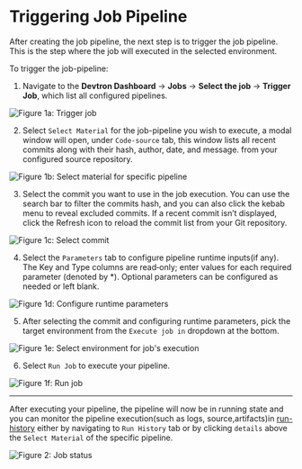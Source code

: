 # Triggering Job Pipeline

After creating the job pipeline, the next step is to trigger the job pipeline. This is the step where the job will executed in the selected environment.

To trigger the job-pipeline:

1. Navigate to the **Devtron Dashboard** → **Jobs** → **Select the job** → **Trigger Job**, which list all configured pipelines.

![Figure 1a: Trigger job](https://devtron-public-asset.s3.us-east-2.amazonaws.com/images/create-job/trigger-job.jpg)

2. Select `Select Material` for the job-pipeline you wish to execute, a modal window will open, under `Code-source` tab, this window lists all recent commits along with their hash, author, date, and message. from your configured source repository.

![Figure 1b: Select material for specific pipeline](https://devtron-public-asset.s3.us-east-2.amazonaws.com/images/create-job/trigger-job-select-material.jpg)

3. Select the commit you want to use in the job execution. You can use the search bar to filter the commits hash, and you can also click the kebab menu to reveal excluded commits. If a recent commit isn’t displayed, click the Refresh icon to reload the commit list from your Git repository.

![Figure 1c: Select commit](https://devtron-public-asset.s3.us-east-2.amazonaws.com/images/create-job/trigger-job-commit.jpg)

4. Select the `Parameters` tab to configure pipeline runtime inputs(if any). The Key and Type columns are read‑only; enter values for each required parameter (denoted by *). Optional parameters can be configured as needed or left blank.

![Figure 1d: Configure runtime parameters](https://devtron-public-asset.s3.us-east-2.amazonaws.com/images/create-job/trigger-job-parameter.jpg)

5. After selecting the commit and configuring runtime parameters, pick the target environment from the `Execute job in` dropdown at the bottom.

![Figure 1e: Select environment for job's execution](https://devtron-public-asset.s3.us-east-2.amazonaws.com/images/create-job/trigger-job-execute-env.jpg)

6. Select `Run Job` to execute your pipeline.

![Figure 1f: Run job](https://devtron-public-asset.s3.us-east-2.amazonaws.com/images/create-job/trigger-job-run-job.jpg)

---

After executing your pipeline, the pipeline will now be in running state and you can monitor the pipeline execution(such as logs, source,artifacts)in [run-history](./run-history.md) either by navigating to `Run History` tab or by clicking `details` above the `Select Material` of the specific pipeline.

![Figure 2: Job status](https://devtron-public-asset.s3.us-east-2.amazonaws.com/images/create-job/trigger-job-details.jpg)